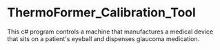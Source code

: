 # ThermoFormer_Calibration_Tool
This c# program controls a machine that manufactures a medical device that sits on a patient's eyeball and dispenses glaucoma medication.
